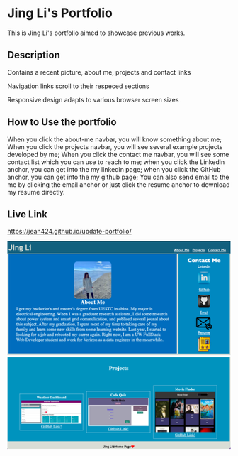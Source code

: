 # Jing Li's Portfolio

This is Jing Li's portfolio aimed to showcase previous works.

## Description

Contains a recent picture, about me, projects and contact links

Navigation links scroll to their respeced sections

Responsive design adapts to various browser screen sizes

## How to Use the portfolio
When you click the about-me navbar, you will know something about me;
When you click the projects navbar, you will see several example projects developed by me;
When you click the contact me navbar, you will see some contact list which you can use to reach to me;
when you click the Linkedin anchor, you can get into the my linkedin page;
when you click the GitHub anchor, you can get into the my github page;
You can also send email to the me by clicking the email anchor or just click the resume anchor to download my resume directly.

## Live Link

https://jean424.github.io/update-portfolio/

![Screenshot of deployed application](./assets/images/portfolio_homepage1.png)
![Screenshot of deployed application](./assets/images/portfolio_homepage2.png)
